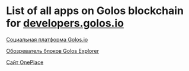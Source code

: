 # List of all apps on Golos blockchain for [developers.golos.io](https://developers.golos.io)

[Социальная платформа Golos.io](https://github.com/GolosChain/apps/blob/master/sites/golos-io.md)

[Обозреватель блоков Golos Explorer](https://github.com/GolosChain/apps/blob/master/developers/golos-explorer.md)

[Сайт OnePlace](https://github.com/GolosChain/apps/blob/master/sites/oneplace.md)
